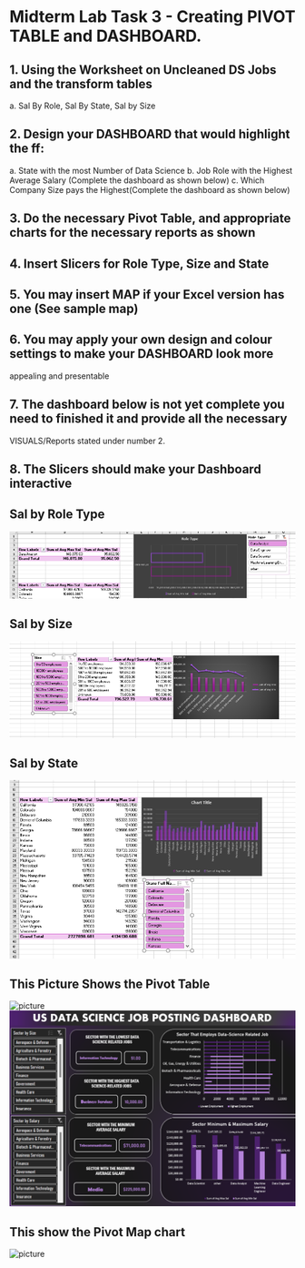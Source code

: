 # Midterm Lab Task 3 - Creating PIVOT TABLE and DASHBOARD.

## 1. Using the Worksheet on Uncleaned DS Jobs and the transform tables
a. Sal By Role, Sal By State, Sal by Size
## 2. Design your DASHBOARD that would highlight the ff:
a. State with the most Number of Data Science
b. Job Role with the Highest Average Salary (Complete the dashboard as shown below)
c. Which Company Size pays the Highest(Complete the dashboard as shown below)

## 3. Do the necessary Pivot Table, and appropriate charts for the necessary reports as shown
## 4. Insert Slicers for Role Type, Size and State
## 5. You may insert MAP if your Excel version has one (See sample map)
## 6. You may apply your own design and colour settings to make your DASHBOARD look more
appealing and presentable
## 7. The dashboard below is not yet complete you need to finished it and provide all the necessary
VISUALS/Reports stated under number 2.
## 8. The Slicers should make your Dashboard interactive

## Sal by Role Type
![picture](https://github.com/Zomue/Zomue.github.io/blob/main/Image/Sal%20by%20Role%20Type%20PIC.png)

## Sal by Size 
![picture](https://github.com/Zomue/Zomue.github.io/blob/main/Image/Sal%20by%20Size%20PIC.png)

## Sal by State 
![picture](https://github.com/Zomue/Zomue.github.io/blob/main/Image/Sal%20by%20State%20PIC.png)

## This Picture Shows the Pivot Table
![picture](https://github.com/Zomue/Zomue/blob/main/Image/Screenshot%202025-03-14%20224753.png) 
![picture](https://github.com/Zomue/Zomue.github.io/blob/main/Image/pecture.png)

## This show the Pivot Map chart 
![picture](https://github.com/Zomue/Zomue/blob/main/Image/Screenshot%202025-03-14%20224742.png)
